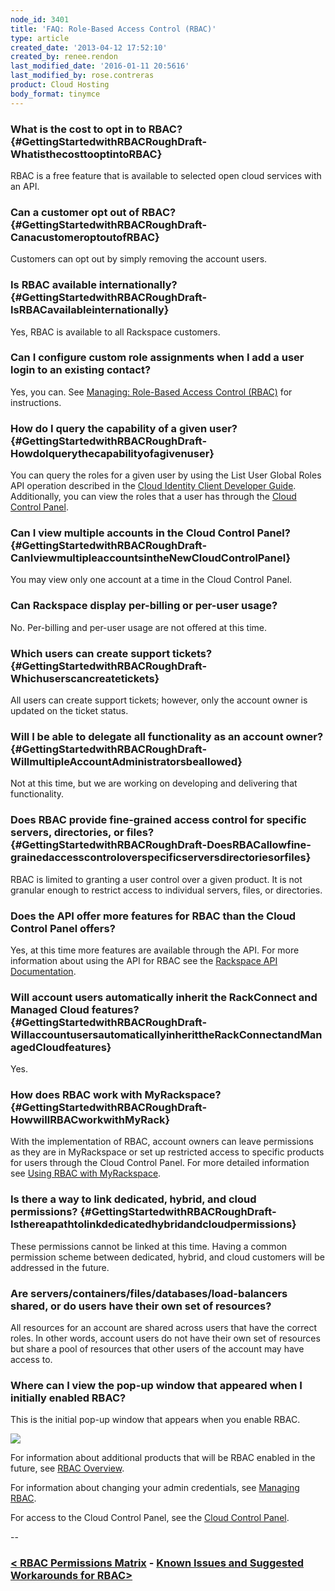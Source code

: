 ```yaml
---
node_id: 3401
title: 'FAQ: Role-Based Access Control (RBAC)'
type: article
created_date: '2013-04-12 17:52:10'
created_by: renee.rendon
last_modified_date: '2016-01-11 20:5616'
last_modified_by: rose.contreras
product: Cloud Hosting
body_format: tinymce
---
```


### What is the cost to opt in to RBAC? {#GettingStartedwithRBACRoughDraft-WhatisthecosttooptintoRBAC}

RBAC is a free feature that is available to selected open cloud services
with an API.

### Can a customer opt out of RBAC? {#GettingStartedwithRBACRoughDraft-CanacustomeroptoutofRBAC}

Customers can opt out by simply removing the account users.  

### Is RBAC available internationally? {#GettingStartedwithRBACRoughDraft-IsRBACavailableinternationally}

Yes, RBAC is available to all Rackspace customers.

### Can I configure custom role assignments when I add a user login to an existing contact?

Yes, you can. See [Managing: Role-Based Access Control
(RBAC)](http://www.rackspace.com/knowledge_center/article/managing-role-based-access-control-rbac) for
instructions.

### How do I query the capability of a given user? {#GettingStartedwithRBACRoughDraft-HowdoIquerythecapabilityofagivenuser}

You can query the roles for a given user by using the List User Global
Roles API operation described in the [Cloud Identity Client Developer
Guide](http://docs.rackspace.com/auth/api/v2.0/auth-client-devguide/content/Overview-d1e65.html). Additionally,
you can view the roles that a user has through the [Cloud Control
Panel](http://MyCloud.rackspace.com).

### Can I view multiple accounts in the Cloud Control Panel? {#GettingStartedwithRBACRoughDraft-CanIviewmultipleaccountsintheNewCloudControlPanel}

You may view only one account at a time in the Cloud Control Panel.

### Can Rackspace display per-billing or per-user usage?

No. Per-billing and per-user usage are not offered at this time.

### Which users can create support tickets? {#GettingStartedwithRBACRoughDraft-Whichuserscancreatetickets}

All users can create support tickets; however, only the account owner is
updated on the ticket status.

### Will I be able to delegate all functionality as an account owner? {#GettingStartedwithRBACRoughDraft-WillmultipleAccountAdministratorsbeallowed}

Not at this time, but we are working on developing and delivering that
functionality.

### Does RBAC provide fine-grained access control for specific servers, directories, or files? {#GettingStartedwithRBACRoughDraft-DoesRBACallowfine-grainedaccesscontroloverspecificserversdirectoriesorfiles}

RBAC is limited to granting a user control over a given product. It is
not granular enough to restrict access to individual servers, files, or
directories.

### Does the API offer more features for RBAC than the Cloud Control Panel offers?

Yes, at this time more features are available through the API. For more
information about using the API for RBAC see the [Rackspace API
Documentation](http://docs.rackspace.com/).

### Will account users automatically inherit the RackConnect and Managed Cloud features? {#GettingStartedwithRBACRoughDraft-WillaccountusersautomaticallyinherittheRackConnectandManagedCloudfeatures}

Yes.

### How does RBAC work with MyRackspace? {#GettingStartedwithRBACRoughDraft-HowwillRBACworkwithMyRack}

With the implementation of RBAC, account owners can leave permissions as
they are in MyRackspace or set up restricted access to specific products
for users through the Cloud Control Panel. For more detailed information
see [Using RBAC with
MyRackspace](http://www.rackspace.com/knowledge_center/article/using-rbac-with-myrackspace).

### Is there a way to link dedicated, hybrid, and cloud permissions? {#GettingStartedwithRBACRoughDraft-Isthereapathtolinkdedicatedhybridandcloudpermissions}

These permissions cannot be linked at this time. Having a common
permission scheme between dedicated, hybrid, and cloud customers will be
addressed in the future. 

### Are servers/containers/files/databases/load-balancers shared, or do users have their own set of resources?

All resources for an account are shared across users that have the
correct roles. In other words, account users do not have their own set
of resources but share a pool of resources that other users of the
account may have access to. 

### Where can I view the pop-up window that appeared when I initially enabled RBAC?

This is the initial pop-up window that appears when you enable RBAC. 

[![](/knowledge_center/sites/default/files/field/image/RBAC%20Initial%20PDF_0.png)](http://www.rackspace.com/knowledge_center/sites/default/files/field/image/RBAC%20Initial%20PDF_0.png)

For information about additional products that will be RBAC enabled in
the future, see [RBAC
Overview](http://www.rackspace.com/knowledge_center/article/overview-role-based-access-control-rbac).

For information about changing your admin credentials, see [Managing
RBAC](http://www.rackspace.com/knowledge_center/article/managing-role-based-access-control-rbac).

For access to the Cloud Control Panel, see the [Cloud Control
Panel](https://mycloud.rackspace.com/).

  
--

### [\< RBAC Permissions Matrix](http://www.rackspace.com/knowledge_center/article/permissions-matrix-for-role-based-access-control-rbac)  -  [Known Issues and Suggested Workarounds for RBAC\>](http://www.rackspace.com/knowledge_center/article/known-issues-and-suggested-workarounds-role-based-access-control)

